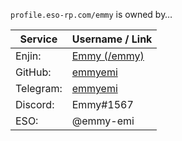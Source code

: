 `profile.eso-rp.com/emmy` is owned by&hellip;

Service   | Username / Link
--------- | ---------------
Enjin:    | [Emmy (/emmy)](http://eso-rp.com/profile/emmy)
GitHub:   | [emmyemi](https://github.com/emmyemi)
Telegram: | [emmyemi](https://t.me/emmyemi)
Discord:  | Emmy#1567
ESO:      | @emmy-emi
